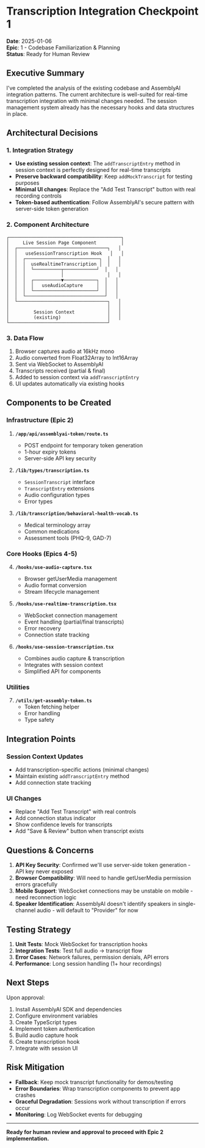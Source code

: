 # Transcription Integration Checkpoint 1

**Date**: 2025-01-06  
**Epic**: 1 - Codebase Familiarization & Planning  
**Status**: Ready for Human Review

## Executive Summary

I've completed the analysis of the existing codebase and AssemblyAI integration patterns. The current architecture is well-suited for real-time transcription integration with minimal changes needed. The session management system already has the necessary hooks and data structures in place.

## Architectural Decisions

### 1. Integration Strategy
- **Use existing session context**: The `addTranscriptEntry` method in session context is perfectly designed for real-time transcripts
- **Preserve backward compatibility**: Keep `addMockTranscript` for testing purposes
- **Minimal UI changes**: Replace the "Add Test Transcript" button with real recording controls
- **Token-based authentication**: Follow AssemblyAI's secure pattern with server-side token generation

### 2. Component Architecture
```
┌─────────────────────────────────────────┐
│     Live Session Page Component         │
│  ┌─────────────────────────────────┐   │
│  │   useSessionTranscription Hook   │   │
│  │  ┌───────────────────────────┐  │   │
│  │  │  useRealtimeTranscription │  │   │
│  │  │  └──────────┬────────────┘  │   │
│  │  │             │                │   │
│  │  │  ┌──────────▼────────────┐  │   │
│  │  │  │   useAudioCapture     │  │   │
│  │  │  └───────────────────────┘  │   │
│  │  └─────────────────────────────┘   │
│  └─────────────────────────────────┐   │
│                                    │   │
│         Session Context            │   │
│         (existing)                 │   │
└────────────────────────────────────┘
```

### 3. Data Flow
1. Browser captures audio at 16kHz mono
2. Audio converted from Float32Array to Int16Array
3. Sent via WebSocket to AssemblyAI
4. Transcripts received (partial & final)
5. Added to session context via `addTranscriptEntry`
6. UI updates automatically via existing hooks

## Components to be Created

### Infrastructure (Epic 2)
1. **`/app/api/assemblyai-token/route.ts`**
   - POST endpoint for temporary token generation
   - 1-hour expiry tokens
   - Server-side API key security

2. **`/lib/types/transcription.ts`**
   - `SessionTranscript` interface
   - `TranscriptEntry` extensions
   - Audio configuration types
   - Error types

3. **`/lib/transcription/behavioral-health-vocab.ts`**
   - Medical terminology array
   - Common medications
   - Assessment tools (PHQ-9, GAD-7)

### Core Hooks (Epics 4-5)
4. **`/hooks/use-audio-capture.tsx`**
   - Browser getUserMedia management
   - Audio format conversion
   - Stream lifecycle management

5. **`/hooks/use-realtime-transcription.tsx`**
   - WebSocket connection management
   - Event handling (partial/final transcripts)
   - Error recovery
   - Connection state tracking

6. **`/hooks/use-session-transcription.tsx`**
   - Combines audio capture & transcription
   - Integrates with session context
   - Simplified API for components

### Utilities
7. **`/utils/get-assembly-token.ts`**
   - Token fetching helper
   - Error handling
   - Type safety

## Integration Points

### Session Context Updates
- Add transcription-specific actions (minimal changes)
- Maintain existing `addTranscriptEntry` method
- Add connection state tracking

### UI Changes
- Replace "Add Test Transcript" with real controls
- Add connection status indicator
- Show confidence levels for transcripts
- Add "Save & Review" button when transcript exists

## Questions & Concerns

1. **API Key Security**: Confirmed we'll use server-side token generation - API key never exposed
2. **Browser Compatibility**: Will need to handle getUserMedia permission errors gracefully
3. **Mobile Support**: WebSocket connections may be unstable on mobile - need reconnection logic
4. **Speaker Identification**: AssemblyAI doesn't identify speakers in single-channel audio - will default to "Provider" for now

## Testing Strategy

1. **Unit Tests**: Mock WebSocket for transcription hooks
2. **Integration Tests**: Test full audio → transcript flow
3. **Error Cases**: Network failures, permission denials, API errors
4. **Performance**: Long session handling (1+ hour recordings)

## Next Steps

Upon approval:
1. Install AssemblyAI SDK and dependencies
2. Configure environment variables
3. Create TypeScript types
4. Implement token authentication
5. Build audio capture hook
6. Create transcription hook
7. Integrate with session UI

## Risk Mitigation

- **Fallback**: Keep mock transcript functionality for demos/testing
- **Error Boundaries**: Wrap transcription components to prevent app crashes
- **Graceful Degradation**: Sessions work without transcription if errors occur
- **Monitoring**: Log WebSocket events for debugging

---

**Ready for human review and approval to proceed with Epic 2 implementation.**
